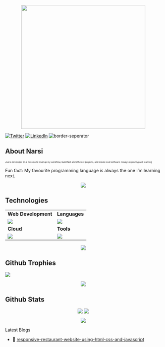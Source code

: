 
<div style="text-align: center;"> 
  <img width="400" src="https://readme-typing-svg.herokuapp.com?font=JetBrains+Mono&weight=600&size=30&duration=3000&color=2AF7B4&width=535&lines=Hi%2C+I'm+Narsi+Bhati%F0%9F%91%8B;Let's+Connect!"/>
</div>

[![Twitter](https://skillicons.dev/icons?i=twitter)](https://twitter.com/NarsiBhati31)
[![LinkedIn](https://skillicons.dev/icons?i=linkedin)](https://www.linkedin.com/in/narsi-bhati-b43459224/)
![border-seperator](assets/borderseparator.gif) 
  
## About Narsi
<p style="font-size:7px;">
Just a developer on a mission to level up my workflow, build fast and efficient projects, and create cool software. Always exploring and learning
</p>
<p>Fun fact: My favourite programming language is always the one I’m learning next. </p>
<p align="center"><img src= 'https://capsule-render.vercel.app/api?type=rect&color=gradient&height=2.5'/></p>

## Technologies
 
<table>
<tr>
	<td><strong>Web Development</strong></td>
	<td><strong>Languages</strong></td>
</tr>
<tr>
		<td><img src = "https://skillicons.dev/icons?i=html,css,js,react,tailwind,nodejs,scss,express,mongodb" ></td>
		<td><img src = "https://skillicons.dev/icons?i=java,python,c&theme=dark"></td>
</tr>
<tr>
	<td><strong>Cloud</strong></td>
	<td><strong>Tools</strong></td>
</tr>
<tr>
	<td><img src = "https://skillicons.dev/icons?i=linux,docker,kubernetes,aws&theme=dark"></td>
	<td><img src = "https://skillicons.dev/icons?i=git,vscode,github,githubactions&theme=dark"></td>
</tr>
</table>

<p align="center"><img src= 'https://capsule-render.vercel.app/api?type=rect&color=gradient&height=2.5'/></p>

## Github Trophies
![](https://github-profile-trophy.vercel.app/?username=NarsiBhati-codes&theme=nord&no-frame=false&no-bg=true&margin-w=4)

<p align="center"><img src= 'https://capsule-render.vercel.app/api?type=rect&color=gradient&height=2.5'/></p>

## Github Stats
<p style="display:flex; align=center; justify-content:center; ">
<img src="https://github-readme-stats.vercel.app/api?username=NarsiBhati-codes&theme=midnight-purple" style="margin-right:4px;">
<img src="https://streak-stats.demolab.com/?user=NarsiBhati-codes&theme=holi-theme">
</p>


<p align="center"><img src= 'https://capsule-render.vercel.app/api?type=rect&color=gradient&height=2.5'/></p
														 


## Latest Blogs

<!-- BLOGPOSTS:START -->
 - 🍴  [responsive-restaurant-website-using-html-css-and-javascript](https://narsibhati.hashnode.dev/creating-a-responsive-restaurant-website-using-html-css-and-javascript)

<!-- BLOGPOSTS:END -->


